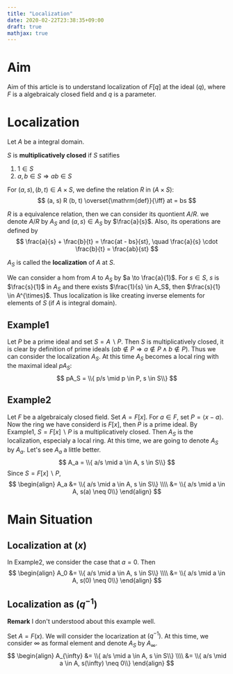 ```yaml
---
title: "Localization"
date: 2020-02-22T23:38:35+09:00
draft: true
mathjax: true
---
```

# Aim

Aim of this article is to understand localization of $F[q]$ at the ideal $(q)$, where $F$ is a algebraicaly closed field and $q$ is a parameter.

# Localization
Let $A$ be a integral domain.

$S$ is __multiplicatively closed__ if $S$ satifies
1. $1 \in S$
2. $a, b \in S \Rightarrow ab \in S$

For $(a, s), (b, t) \in A \times S$, we define the relation $R$ in $(A \times S)$:
$$
(a, s) R (b, t) \overset{\mathrm{def}}{\iff} at = bs
$$

$R$ is a equivalence relation, then we can consider its quontient $A/R$. we denote $A/R$ by $A_S$ and $(a, s) \in A_S$ by $\frac{a}{s}$. Also, its operations are defined by
$$
\frac{a}{s} + \frac{b}{t} = \frac{at - bs}{st}, \quad \frac{a}{s} \cdot \frac{b}{t} = \frac{ab}{st}
$$

$A_S$ is called the __localization__ of $A$ at $S$.

We can consider a hom from $A$ to $A_S$ by $a \to \frac{a}{1}$. For $s \in S$, $s$ is $\frac{s}{1}$ in $A_S$ and there exists $\frac{1}{s} \in A_S$, then $\frac{s}{1} \in A^{\times}$. Thus localization is like creating inverse elements for elements of $S$ (if $A$ is integral domain).

## Example1

Let $P$ be a prime ideal and set $S = A \backslash P$. Then $S$ is multiplicatively closed, it is clear by definition of prime ideals ($ab \not\in P \Rightarrow a \not\in P \land b \not\in P$). Thus we can consider the localization $A_S$. At this time $A_S$ becomes a local ring with the maximal ideal $pA_S$:
$$
pA_S = \\{ p/s \mid p \in P, s \in S\\}
$$

## Example2

Let $F$ be a algebraicaly closed field. Set $A = F[x]$. For $a \in F$, set $P = \langle x - a \rangle$. Now the ring we have considerd is $F[x]$, then $P$ is a prime ideal. By Example1,  $S = F[x] \backslash P$ is a multiplicatively closed. Then $A_S$ is the localization, especialy a local ring. At this time, we are going to denote $A_S$ by $A_a$.
Let's see $A_a$ a little better.
$$
A_a = \\{ a/s \mid a \in A, s \in S\\}
$$
Since $S = F[x] \backslash P$,
$$
\begin{align}
    A_a &= \\{ a/s \mid a \in A, s \in S\\} \\\\
        &= \\{ a/s \mid a \in A, s(a) \neq 0\\}
\end{align}
$$

# Main Situation
## Localization at $(x)$

In Example2, we consider the case that $a = 0$. Then
$$
\begin{align}
    A_0 &= \\{ a/s \mid a \in A, s \in S\\} \\\\
        &= \\{ a/s \mid a \in A, s(0) \neq 0\\}
\end{align}
$$

## Localization as $(q^{-1})$
__Remark__
I don't understood about this example well.

Set $A = F(x)$. We will consider the locarization at $(q^{-1})$. At this time, we consider $\infty$ as formal element and denote $A_S$ by $A_{\infty}$.
$$
\begin{align}
    A_{\infty} &= \\{ a/s \mid a \in A, s \in S\\} \\\\
               &= \\{ a/s \mid a \in A, s(\infty) \neq 0\\}
\end{align}
$$